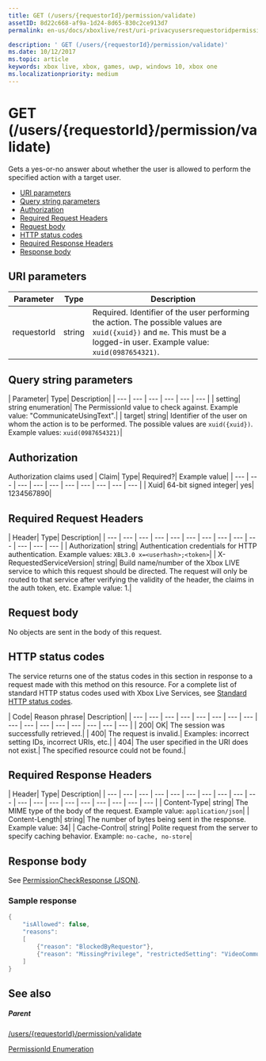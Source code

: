 ```yaml
---
title: GET (/users/{requestorId}/permission/validate)
assetID: 8d22c668-af9a-1d24-8d65-830c2ce913d7
permalink: en-us/docs/xboxlive/rest/uri-privacyusersrequestoridpermissionvalidateget.html

description: ' GET (/users/{requestorId}/permission/validate)'
ms.date: 10/12/2017
ms.topic: article
keywords: xbox live, xbox, games, uwp, windows 10, xbox one
ms.localizationpriority: medium
---
```

# GET (/users/{requestorId}/permission/validate)
Gets a yes-or-no answer about whether the user is allowed to perform the specified action with a target user.

  * [URI parameters](#ID4EQ)
  * [Query string parameters](#ID4E2)
  * [Authorization](#ID4EDC)
  * [Required Request Headers](#ID4EID)
  * [Request body](#ID4ETE)
  * [HTTP status codes](#ID4E5E)
  * [Required Response Headers](#ID4ETG)
  * [Response body](#ID4EKAAC)

<a id="ID4EQ"></a>


## URI parameters

| Parameter| Type| Description|
| --- | --- | --- |
| requestorId| string| Required. Identifier of the user performing the action. The possible values are <code>xuid({xuid})</code> and <code>me</code>. This must be a logged-in user. Example value: <code>xuid(0987654321)</code>.|

<a id="ID4E2"></a>


## Query string parameters

| Parameter| Type| Description|
| --- | --- | --- | --- | --- | --- |
| setting| string enumeration| The PermissionId value to check against. Example value: "CommunicateUsingText".|
| target| string| Identifier of the user on whom the action is to be performed. The possible values are <code>xuid({xuid})</code>. Example values: <code>xuid(0987654321)</code>|

<a id="ID4EDC"></a>


## Authorization

Authorization claims used | Claim| Type| Required?| Example value|
| --- | --- | --- | --- | --- | --- | --- | --- | --- | --- |
| Xuid| 64-bit signed integer| yes| 1234567890|

<a id="ID4EID"></a>


## Required Request Headers

| Header| Type| Description|
| --- | --- | --- | --- | --- | --- | --- | --- | --- | --- | --- | --- | --- |
| Authorization| string| Authentication credentials for HTTP authentication. Example values: <code>XBL3.0 x=&lt;userhash>;&lt;token></code>|
| X-RequestedServiceVersion| string| Build name/number of the Xbox LIVE service to which this request should be directed. The request will only be routed to that service after verifying the validity of the header, the claims in the auth token, etc. Example value: 1.|

<a id="ID4ETE"></a>


## Request body

No objects are sent in the body of this request.

<a id="ID4E5E"></a>


## HTTP status codes

The service returns one of the status codes in this section in response to a request made with this method on this resource. For a complete list of standard HTTP status codes used with Xbox Live Services, see [Standard HTTP status codes](../../additional/httpstatuscodes.md).

| Code| Reason phrase| Description|
| --- | --- | --- | --- | --- | --- | --- | --- | --- | --- | --- | --- | --- | --- | --- | --- |
| 200| OK| The session was successfully retrieved.|
| 400| The request is invalid.| Examples: incorrect setting IDs, incorrect URIs, etc.|
| 404| The user specified in the URI does not exist.| The specified resource could not be found.|

<a id="ID4ETG"></a>


## Required Response Headers

| Header| Type| Description|
| --- | --- | --- | --- | --- | --- | --- | --- | --- | --- | --- | --- | --- | --- | --- | --- | --- | --- | --- |
| Content-Type| string| The MIME type of the body of the request. Example value: <code>application/json</code>|
| Content-Length| string| The number of bytes being sent in the response. Example value: 34|
| Cache-Control| string| Polite request from the server to specify caching behavior. Example: <code>no-cache, no-store</code>|

<a id="ID4EKAAC"></a>


## Response body

See [PermissionCheckResponse (JSON)](../../json/json-permissioncheckresponse.md).

<a id="ID4EWAAC"></a>


### Sample response


```cpp
{
    "isAllowed": false,
    "reasons":
    [
        {"reason": "BlockedByRequestor"},
        {"reason": "MissingPrivilege", "restrictedSetting": "VideoCommunications"}
    ]
}

```


<a id="ID4EABAC"></a>


## See also

<a id="ID4ECBAC"></a>


##### Parent

[/users/{requestorId}/permission/validate](uri-privacyusersrequestoridpermissionvalidate.md)

 [PermissionId Enumeration](../../enums/privacy-enum-permissionid.md)
